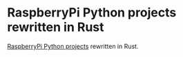 # RaspberryPi Python projects rewritten in Rust

[RaspberryPi Python projects](https://projects.raspberrypi.org/en/projects?software%5B%5D=python) rewritten in Rust.